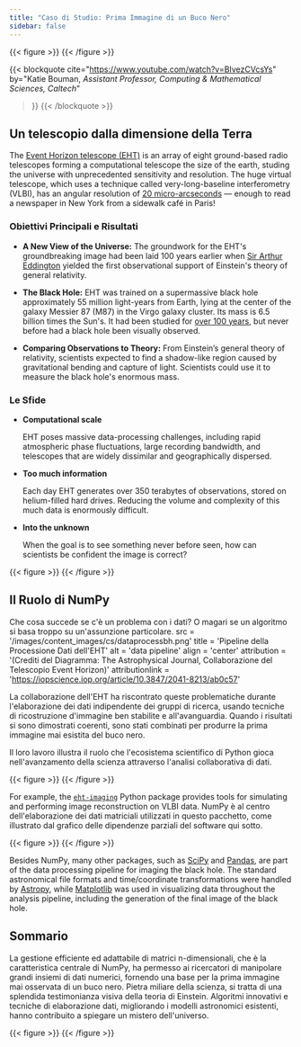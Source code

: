 ```yaml
---
title: "Caso di Studio: Prima Immagine di un Buco Nero"
sidebar: false
---
```


{{< figure >}}
{{< /figure >}}

{{< blockquote
  cite="https://www.youtube.com/watch?v=BIvezCVcsYs"
  by="Katie Bouman, _Assistant Professor, Computing & Mathematical Sciences, Caltech_"
>}}
{{< /blockquote >}}

## Un telescopio dalla dimensione della Terra

The [Event Horizon telescope (EHT)](https://eventhorizontelescope.org) is an
array of eight ground-based radio telescopes forming a computational telescope
the size of the earth, studing the universe with unprecedented
sensitivity and resolution.  The huge virtual telescope,  which uses a technique
called very-long-baseline interferometry (VLBI), has an angular resolution of
[20 micro-arcseconds][resolution] — enough to read a newspaper in New York
from a sidewalk café in Paris!

[resolution]: https://eventhorizontelescope.org/press-release-april-10-2019-astronomers-capture-first-image-black-hole

### Obiettivi Principali e Risultati

- **A New View of the Universe:**
  The groundwork for the EHT's groundbreaking image had been laid 100 years
  earlier when [Sir Arthur Eddington][eddington] yielded the first
  observational support of Einstein's theory of general relativity.

- **The Black Hole:** EHT was trained on a supermassive black hole
  approximately 55 million light-years from Earth, lying at the center
  of the galaxy Messier 87 (M87) in the Virgo galaxy cluster. Its mass is
  6.5 billion times the Sun's. It had been studied for
  [over 100 years](https://www.jpl.nasa.gov/news/news.php?feature=7385), but never before
  had a black hole been visually observed.

- **Comparing Observations to Theory:** From Einstein’s general theory of
  relativity, scientists expected to find a shadow-like region caused by
  gravitational bending and capture of light. Scientists could
  use it to measure the black hole's enormous mass.

[eddington]: https://en.wikipedia.org/wiki/Eddington_experiment

### Le Sfide

- **Computational scale**

  EHT poses massive data-processing challenges, including rapid atmospheric
  phase fluctuations, large recording bandwidth, and telescopes that are
  widely dissimilar and geographically dispersed.

- **Too much information**

  Each day EHT generates over 350 terabytes of observations, stored on
  helium-filled hard drives. Reducing the volume and complexity of this much
  data is enormously difficult.

- **Into the unknown**

  When the goal is to see something never before seen, how can scientists be
  confident the image is correct?

{{< figure >}}
{{< /figure >}}

## Il Ruolo di NumPy

Che cosa succede se c'è un problema con i dati? O magari se un algoritmo si basa troppo su un'assunzione particolare. src = '/images/content_images/cs/dataprocessbh.png'
title = 'Pipeline della Processione Dati dell'EHT'
alt = 'data pipeline'
align = 'center'
attribution = '(Crediti del Diagramma: The Astrophysical Journal, Collaborazione del Telescopio Event Horizon)'
attributionlink = 'https://iopscience.iop.org/article/10.3847/2041-8213/ab0c57'

La collaborazione dell'EHT ha riscontrato queste problematiche durante l'elaborazione dei dati indipendente dei gruppi di ricerca, usando tecniche di ricostruzione d'immagine ben stabilite e all'avanguardia.  Quando i risultati si sono dimostrati coerenti, sono stati combinati per produrre la prima immagine mai esistita del buco nero.

Il loro lavoro illustra il ruolo che l'ecosistema scientifico di Python gioca nell'avanzamento della scienza attraverso l'analisi collaborativa di dati.

{{< figure >}}
{{< /figure >}}

For example, the [`eht-imaging`][ehtim] Python package provides tools for
simulating and performing image reconstruction on VLBI data.
NumPy è al centro dell'elaborazione dei dati matriciali utilizzati in questo pacchetto, come illustrato dal grafico delle dipendenze parziali del software
qui sotto.

{{< figure >}}
{{< /figure >}}

[ehtim]: https://github.com/achael/eht-imaging

Besides NumPy, many other packages, such as
[SciPy](https://scipy.org) and [Pandas](https://pandas.pydata.org), are part of the
data processing pipeline for imaging the black hole.
The standard astronomical file formats and time/coordinate transformations
were handled by [Astropy][astropy], while [Matplotlib][mpl] was used
in visualizing data throughout the analysis pipeline, including the generation
of the final image of the black hole.

[astropy]: https://www.astropy.org/
[mpl]: https://matplotlib.org/

## Sommario

La gestione efficiente ed adattabile di matrici n-dimensionali, che è la caratteristica centrale di NumPy,
ha permesso ai ricercatori di manipolare grandi insiemi di dati numerici, fornendo una base
per la prima immagine mai osservata di un buco nero. Pietra miliare della scienza, si tratta di una splendida testimonianza visiva della teoria di Einstein.   Algoritmi innovativi e tecniche di elaborazione dati, migliorando i modelli astronomici esistenti, hanno contribuito a spiegare un mistero
dell'universo.

{{< figure >}}
{{< /figure >}}
